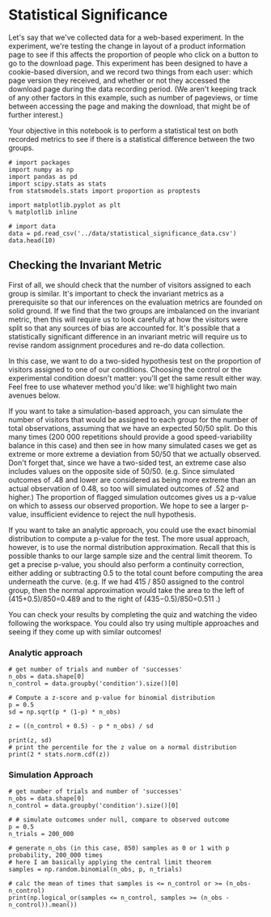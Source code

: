 # Statistical Significance 

Let's say that we've collected data for a web-based experiment. In the experiment, we're testing the change in layout of a product information page to see if this affects the proportion of people who click on a button to go to the download page. This experiment has been designed to have a cookie-based diversion, and we record two things from each user: which page version they received, and whether or not they accessed the download page during the data recording period. (We aren't keeping track of any other factors in this example, such as number of pageviews, or time between accessing the page and making the download, that might be of further interest.)

Your objective in this notebook is to perform a statistical test on both recorded metrics to see if there is a statistical difference between the two groups.

```
# import packages
import numpy as np
import pandas as pd
import scipy.stats as stats
from statsmodels.stats import proportion as proptests

import matplotlib.pyplot as plt
% matplotlib inline

# import data
data = pd.read_csv('../data/statistical_significance_data.csv')
data.head(10)
```

## Checking the Invariant Metric

First of all, we should check that the number of visitors assigned to each group is similar. It's important to check the invariant metrics as a prerequisite so that our inferences on the evaluation metrics are founded on solid ground. If we find that the two groups are imbalanced on the invariant metric, then this will require us to look carefully at how the visitors were split so that any sources of bias are accounted for. It's possible that a statistically significant difference in an invariant metric will require us to revise random assignment procedures and re-do data collection.

In this case, we want to do a two-sided hypothesis test on the proportion of visitors assigned to one of our conditions. Choosing the control or the experimental condition doesn't matter: you'll get the same result either way. Feel free to use whatever method you'd like: we'll highlight two main avenues below.

If you want to take a simulation-based approach, you can simulate the number of visitors that would be assigned to each group for the number of total observations, assuming that we have an expected 50/50 split. Do this many times (200 000 repetitions should provide a good speed-variability balance in this case) and then see in how many simulated cases we get as extreme or more extreme a deviation from 50/50 that we actually observed. Don't forget that, since we have a two-sided test, an extreme case also includes values on the opposite side of 50/50. (e.g. Since simulated outcomes of .48 and lower are considered as being more extreme than an actual observation of 0.48, so too will simulated outcomes of .52 and higher.) The proportion of flagged simulation outcomes gives us a p-value on which to assess our observed proportion. We hope to see a larger p-value, insufficient evidence to reject the null hypothesis.

If you want to take an analytic approach, you could use the exact binomial distribution to compute a p-value for the test. The more usual approach, however, is to use the normal distribution approximation. Recall that this is possible thanks to our large sample size and the central limit theorem. To get a precise p-value, you should also perform a continuity correction, either adding or subtracting 0.5 to the total count before computing the area underneath the curve. (e.g. If we had 415 / 850 assigned to the control group, then the normal approximation would take the area to the left of  (415+0.5)/850=0.489  and to the right of  (435−0.5)/850=0.511 .)

You can check your results by completing the quiz and watching the video following the workspace. You could also try using multiple approaches and seeing if they come up with similar outcomes!

### Analytic approach 
```
# get number of trials and number of 'successes'
n_obs = data.shape[0]
n_control = data.groupby('condition').size()[0]

# Compute a z-score and p-value for binomial distribution
p = 0.5
sd = np.sqrt(p * (1-p) * n_obs)

z = ((n_control + 0.5) - p * n_obs) / sd

print(z, sd)
# print the percentile for the z value on a normal distribution
print(2 * stats.norm.cdf(z))
```

### Simulation Approach
```
# get number of trials and number of 'successes'
n_obs = data.shape[0]
n_control = data.groupby('condition').size()[0]

# # simulate outcomes under null, compare to observed outcome
p = 0.5
n_trials = 200_000

# generate n_obs (in this case, 850) samples as 0 or 1 with p probability, 200_000 times
# here I am basically applying the central limit theorem
samples = np.random.binomial(n_obs, p, n_trials)

# calc the mean of times that samples is <= n_control or >= (n_obs-n_control)
print(np.logical_or(samples <= n_control, samples >= (n_obs - n_control)).mean())
```


